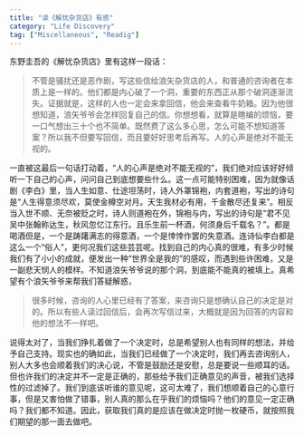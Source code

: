 ```yaml
---
title: "读《解忧杂货店》有感"
category: "Life Discovery"
tag: ["Miscellaneous", "Readig"]
---
```


东野圭吾的《解忧杂货店》里有这样一段话：

>不管是骚扰还是恶作剧，写这些信给浪矢杂货店的人，和普通的咨询者在本质上是一样的。他们都是内心破了一个洞，重要的东西正从那个破洞逐渐流失。证据就是，这样的人也一定会来拿回信，他会来查看牛奶箱。因为他很想知道，浪矢爷爷会怎样回复自己的信。你想想看，就算是瞎编的烦恼，要一口气想出三十个也不简单。既然费了这么多心思，怎么可能不想知道答案？所以我不但要写回信，而且要好好思考后再写。人的心声是绝对不能无视的。

一直被这最后一句话打动着，“人的心声是绝对不能无视的”，我们绝对应该好好倾听一下自己的心声，问问自己到底想要些什么。这一点可能特别困难，因为就像话剧《李白》里，当人生如意、仕途坦荡时，诗人外罩锦袍，内套道袍，写出的诗句是“人生得意须尽欢，莫使金樽空对月。天生我材必有用，千金散尽还复来”。相反当入世不顺、无奈被贬之时，诗人则道袍在外，锦袍与内，写出的诗句是“君不见吴中张翰称达生，秋风忽忆江东行。且乐生前一杯酒，何须身后千载名？”。都是喝酒但是，一个是踌躇满志的得意酒，一个是悻悻作罢的失意酒。连诗仙李白都是这么一个“俗人”，更何况我们这些芸芸呢。找到自己的内心真的很难，有多少时候我们有了小小的成就，便发出一种“世界全是我的”的感叹，而遇到些许困难，又是一副悲天悯人的模样。不知道浪矢爷爷说的那个洞，到底能不能真的被填上。真希望有个浪矢爷爷来帮我们答疑解惑，

>很多时候，咨询的人心里已经有了答案，来咨询只是想确认自己的决定是对的。所以有些人读过回信后，会再次写信过来，大概就是因为回答的内容和他的想法不一样吧。

说得太对了，当我们挣扎着做了一个决定时，总是希望别人也有同样的想法，并给予自己支持。现实也的确如此，当我们已经做了一个决定时，我们再去咨询别人，别人大多也会顺着我们的决心说，不管是鼓励还是安慰，总是要说一些顺耳的话。但也许我们的决定并不一定是正确的，那些给予我们正确意见的声音，被我们选择性的过滤掉了。我们到底该听谁的意见呢，这可太难了，我们想顺着自己的心意行事，但是又害怕做了错事，别人真的那么在乎我们的烦恼吗？他们的意见一定正确吗？我们都不知道。因此，获取我们真的是应该在做决定时抛一枚硬币，就按照我们期望的那一面去做吧。